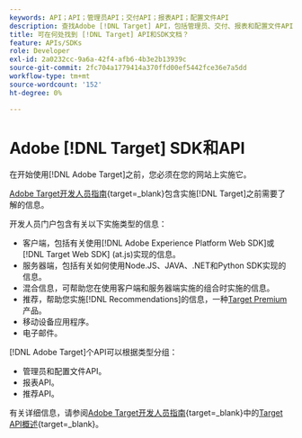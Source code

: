 ```yaml
---
keywords: API；API；管理员API；交付API；报表API；配置文件API
description: 查找Adobe [!DNL Target] API，包括管理员、交付、报表和配置文件API。
title: 可在何处找到 [!DNL Target] API和SDK文档？
feature: APIs/SDKs
role: Developer
exl-id: 2a0232cc-9a6a-42f4-afb6-4b3e2b13939c
source-git-commit: 2fc704a1779414a370ffd00ef5442fce36e7a5dd
workflow-type: tm+mt
source-wordcount: '152'
ht-degree: 0%

---
```


# Adobe [!DNL Target] SDK和API

在开始使用[!DNL Adobe Target]之前，您必须在您的网站上实施它。

[Adobe Target开发人员指南](https://experienceleague.adobe.com/docs/target-dev/developer/overview.html?lang=zh-Hans){target=_blank}包含实施[!DNL Target]之前需要了解的信息。

开发人员门户包含有关以下实施类型的信息：

* 客户端，包括有关使用[!DNL Adobe Experience Platform Web SDK]或[!DNL Target Web SDK] (at.js)实现的信息。
* 服务器端，包括有关如何使用Node.JS、JAVA、.NET和Python SDK实现的信息。
* 混合信息，可帮助您在使用客户端和服务器端实施的组合时实施的信息。
* 推荐，帮助您实施[!DNL Recommendations]的信息，一种[Target Premium](/help/main/c-intro/intro.md#premium)产品。
* 移动设备应用程序。
* 电子邮件。

[!DNL Adobe Target]个API可以根据类型分组：

* 管理员和配置文件API。
* 报表API。
* 推荐API。

有关详细信息，请参阅[Adobe Target开发人员指南](https://experienceleague.adobe.com/docs/target-dev/developer/implementation/before-implement/considerations-before-you-implement-target.html?lang=zh-Hans){target=_blank}中的[Target API概述](https://experienceleague.adobe.com/docs/target-dev/developer/overview.html?lang=zh-Hans){target=_blank}。
